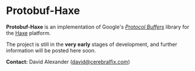 Protobuf-Haxe
=============

**Protobuf-Haxe** is an implementation of Google's *[Protocol Buffers](https://code.google.com/p/protobuf/)* library for the [Haxe](http://haxe.org/) platform.

The project is still in the **very early** stages of development, and further information will be posted here soon.

**Contact:** David Alexander (<david@cerebralfix.com>)